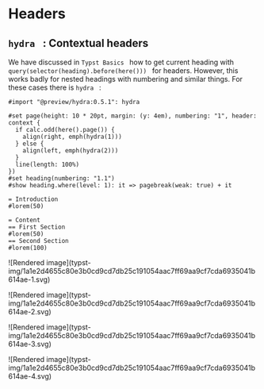 #  Headers

##  ` hydra  ` : Contextual headers

We have discussed in ` Typst Basics  ` how to get current heading with `
query(selector(heading).before(here()))  ` for headers. However, this works
badly for nested headings with numbering and similar things. For these cases
there is ` hydra  ` :

    
    
    #import "@preview/hydra:0.5.1": hydra
    
    #set page(height: 10 * 20pt, margin: (y: 4em), numbering: "1", header: context {
      if calc.odd(here().page()) {
        align(right, emph(hydra(1)))
      } else {
        align(left, emph(hydra(2)))
      }
      line(length: 100%)
    })
    #set heading(numbering: "1.1")
    #show heading.where(level: 1): it => pagebreak(weak: true) + it
    
    = Introduction
    #lorem(50)
    
    = Content
    == First Section
    #lorem(50)
    == Second Section
    #lorem(100)

![Rendered image](typst-
img/1a1e2d4655c80e3b0cd9cd7db25c191054aac7ff69aa9cf7cda6935041b614ae-1.svg)

![Rendered image](typst-
img/1a1e2d4655c80e3b0cd9cd7db25c191054aac7ff69aa9cf7cda6935041b614ae-2.svg)

![Rendered image](typst-
img/1a1e2d4655c80e3b0cd9cd7db25c191054aac7ff69aa9cf7cda6935041b614ae-3.svg)

![Rendered image](typst-
img/1a1e2d4655c80e3b0cd9cd7db25c191054aac7ff69aa9cf7cda6935041b614ae-4.svg)

